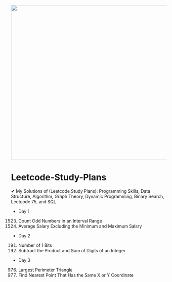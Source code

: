 <div algin="center">
  <img width=1000 height=500 src="https://user-images.githubusercontent.com/64151841/175795094-1bbfb3aa-40d4-4e49-8e04-9ab82892fb09.png">
</div>


# Leetcode-Study-Plans
✔ My Solutions of (Leetcode Study Plans): Programming Skills, Data Structure, Algorithm, Graph Theory, Dynamic Programming, Binary Search, Leetcode 75, and SQL

- Day 1
1523. Count Odd Numbers in an Interval Range
1491. Average Salary Excluding the Minimum and Maximum Salary
- Day 2
191. Number of 1 Bits
1281. Subtract the Product and Sum of Digits of an Integer
- Day 3
976. Largest Perimeter Triangle
1779. Find Nearest Point That Has the Same X or Y Coordinate